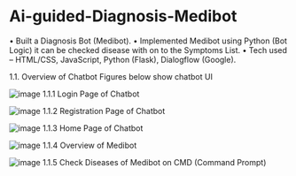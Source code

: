 # Ai-guided-Diagnosis-Medibot

•	Built a Diagnosis Bot (Medibot).
•	Implemented Medibot using Python (Bot Logic) it can be checked disease with on to the Symptoms List. 
•	Tech used – HTML/CSS, JavaScript, Python (Flask), Dialogflow (Google). 

1.1. Overview of Chatbot
Figures below show chatbot UI

![image](https://github.com/ShreyasDharashivkar123/Ai-guided-Diagnosis-Medibot-/assets/126081774/1d2cf684-597a-4f07-87e4-a4be34195fa3)
1.1.1 Login Page of Chatbot

![image](https://github.com/ShreyasDharashivkar123/Ai-guided-Diagnosis-Medibot-/assets/126081774/55917f20-a829-4067-a413-ea104f28bd6d)
1.1.2 Registration Page of Chatbot

![image](https://github.com/ShreyasDharashivkar123/Ai-guided-Diagnosis-Medibot-/assets/126081774/8a594a48-e4b5-4698-8c6c-477b084a624e)
1.1.3 Home Page of Chatbot

![image](https://github.com/ShreyasDharashivkar123/Ai-guided-Diagnosis-Medibot-/assets/126081774/22873c43-7bef-4e5f-a540-97feb7cd9cbe)
1.1.4 Overview of Medibot

![image](https://github.com/ShreyasDharashivkar123/Ai-guided-Diagnosis-Medibot-/assets/126081774/c49fbe39-c42d-4fbc-84a8-85a7825ba679)
1.1.5 Check Diseases of Medibot on CMD (Command Prompt)



 
